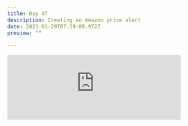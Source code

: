 ```yaml
---
title: Day 47
description: Creating an Amazon price alert
date: 2023-01-29T07:39:08.972Z
preview: ""

---
```

<iframe src="https://mastodontech.de/@larnius/109774181584325049/embed" class="mastodon-embed" style="max-width: 100%; border: 0" width="400" allowfullscreen="allowfullscreen"></iframe><script src="https://mastodontech.de/embed.js" async="async"></script>